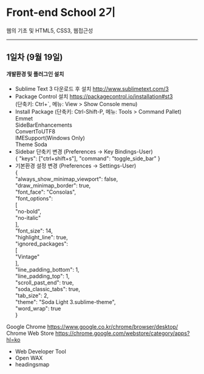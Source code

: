 # Front-end School 2기
웹의 기초 및 HTML5, CSS3, 웹접근성
<hr />

## 1일차 (9월 19일)

#### 개발환경 및 플러그인 설치

* Sublime Text 3 다운로드 후 설치 <http://www.sublimetext.com/3>  
* Package Control 설치 <https://packagecontrol.io/installation#st3>    
(단축키: Ctrl+`, 메뉴: View > Show Console menu)  
* Install Package (단축키: Ctrl-Shift-P, 메뉴: Tools > Command Pallet)  
Emmet  
SideBarEnhancements  
ConvertToUTF8  
IMESupport(Windows Only)  
Theme Soda  
* Sidebar 단축키 변경 (Preferences -> Key Bindings-User)  
{ "keys": ["ctrl+shift+s"], "command": "toggle_side_bar" }  
* 기본환경 설정 변경 (Preferences -> Settings-User)  
{  
	"always_show_minimap_viewport": false,  
	"draw_minimap_border": true,  
	"font_face": "Consolas",  
	"font_options":  
	[  
		"no-bold",  
		"no-italic"  
	],  
	"font_size": 14,  
	"highlight_line": true,  
	"ignored_packages":  
	[  
		"Vintage"  
	],  
	"line_padding_bottom": 1,  
	"line_padding_top": 1,  
	"scroll_past_end": true,  
	"soda_classic_tabs": true,  
	"tab_size": 2,  
	"theme": "Soda Light 3.sublime-theme",  
	"word_wrap": true  
}  

Google Chrome <https://www.google.co.kr/chrome/browser/desktop/>   
Chrome Web Store  <https://chrome.google.com/webstore/category/apps?hl=ko>  
* Web Developer Tool
* Open WAX
* headingsmap

